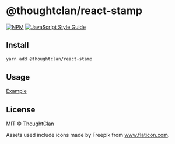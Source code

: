 # @thoughtclan/react-stamp


[![NPM](https://img.shields.io/npm/v/@thoughtclan/react-stamp.svg)](https://www.npmjs.com/package/@thoughtclan/react-stamp) [![JavaScript Style Guide](https://img.shields.io/badge/code_style-standard-brightgreen.svg)](https://standardjs.com)

## Install

```bash
yarn add @thoughtclan/react-stamp
```

## Usage

[Example](./example/src/App.js)

## License

MIT © [ThoughtClan](https://github.com/ThoughtClan)

Assets used include icons made by Freepik from www.flaticon.com.
